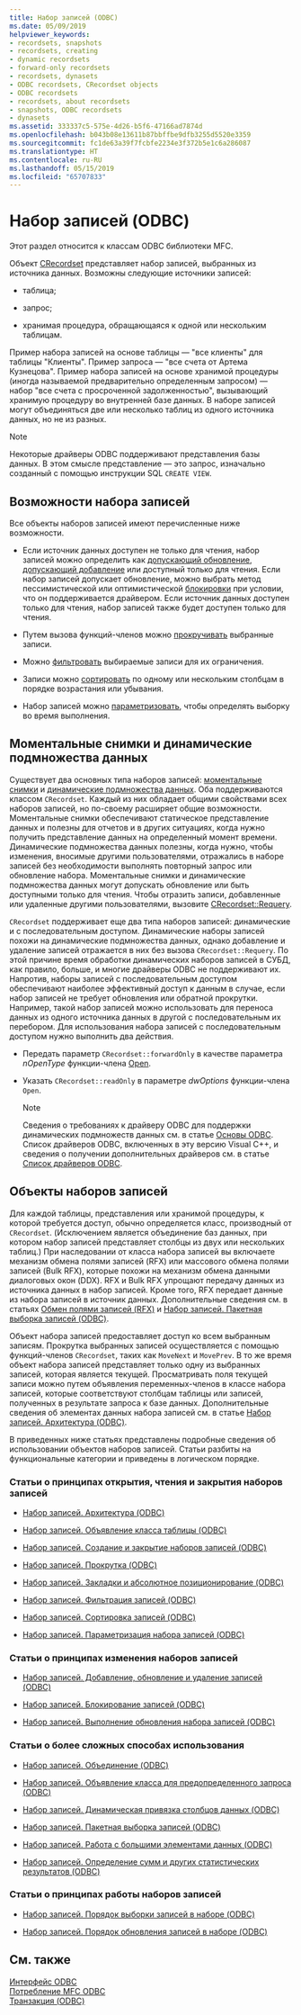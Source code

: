 ```yaml
---
title: Набор записей (ODBC)
ms.date: 05/09/2019
helpviewer_keywords:
- recordsets, snapshots
- recordsets, creating
- dynamic recordsets
- forward-only recordsets
- recordsets, dynasets
- ODBC recordsets, CRecordset objects
- ODBC recordsets
- recordsets, about recordsets
- snapshots, ODBC recordsets
- dynasets
ms.assetid: 333337c5-575e-4d26-b5f6-47166ad7874d
ms.openlocfilehash: b043b08e13611b87bbffbe9dfb3255d5520e3359
ms.sourcegitcommit: fc1de63a39f7fcbfe2234e3f372b5e1c6a286087
ms.translationtype: HT
ms.contentlocale: ru-RU
ms.lasthandoff: 05/15/2019
ms.locfileid: "65707833"
---
```

# <a name="recordset-odbc"></a>Набор записей (ODBC)

Этот раздел относится к классам ODBC библиотеки MFC.

Объект [CRecordset](../../mfc/reference/crecordset-class.md) представляет набор записей, выбранных из источника данных. Возможны следующие источники записей:

- таблица;

- запрос;

- хранимая процедура, обращающаяся к одной или нескольким таблицам.

Пример набора записей на основе таблицы — "все клиенты" для таблицы "Клиенты". Пример запроса — "все счета от Артема Кузнецова". Пример набора записей на основе хранимой процедуры (иногда называемой предварительно определенным запросом) — набор "все счета с просроченной задолженностью", вызывающий хранимую процедуру во внутренней базе данных. В наборе записей могут объединяться две или несколько таблиц из одного источника данных, но не из разных.

> [!NOTE]
>  Некоторые драйверы ODBC поддерживают представления базы данных. В этом смысле представление — это запрос, изначально созданный с помощью инструкции SQL `CREATE VIEW`.

##  <a name="_core_recordset_capabilities"></a> Возможности набора записей

Все объекты наборов записей имеют перечисленные ниже возможности.

- Если источник данных доступен не только для чтения, набор записей можно определить как [допускающий обновление](../../data/odbc/recordset-adding-updating-and-deleting-records-odbc.md), [допускающий добавление](../../data/odbc/recordset-adding-updating-and-deleting-records-odbc.md) или доступный только для чтения. Если набор записей допускает обновление, можно выбрать метод пессимистической или оптимистической [блокировки](../../data/odbc/recordset-locking-records-odbc.md) при условии, что он поддерживается драйвером. Если источник данных доступен только для чтения, набор записей также будет доступен только для чтения.

- Путем вызова функций-членов можно [прокручивать](../../data/odbc/recordset-scrolling-odbc.md) выбранные записи.

- Можно [фильтровать](../../data/odbc/recordset-filtering-records-odbc.md) выбираемые записи для их ограничения.

- Записи можно [сортировать](../../data/odbc/recordset-sorting-records-odbc.md) по одному или нескольким столбцам в порядке возрастания или убывания.

- Набор записей можно [параметризовать](../../data/odbc/recordset-parameterizing-a-recordset-odbc.md), чтобы определять выборку во время выполнения.

##  <a name="_core_snapshots_and_dynasets"></a> Моментальные снимки и динамические подмножества данных

Существует два основных типа наборов записей: [моментальные снимки](../../data/odbc/snapshot.md) и [динамические подмножества данных](../../data/odbc/dynaset.md). Оба поддерживаются классом `CRecordset`. Каждый из них обладает общими свойствами всех наборов записей, но по-своему расширяет общие возможности. Моментальные снимки обеспечивают статическое представление данных и полезны для отчетов и в других ситуациях, когда нужно получить представление данных на определенный момент времени. Динамические подмножества данных полезны, когда нужно, чтобы изменения, вносимые другими пользователями, отражались в наборе записей без необходимости выполнять повторный запрос или обновление набора. Моментальные снимки и динамические подмножества данных могут допускать обновление или быть доступными только для чтения. Чтобы отразить записи, добавленные или удаленные другими пользователями, вызовите [CRecordset::Requery](../../mfc/reference/crecordset-class.md#requery).

`CRecordset` поддерживает еще два типа наборов записей: динамические и с последовательным доступом. Динамические наборы записей похожи на динамические подмножества данных, однако добавление и удаление записей отражается в них без вызова `CRecordset::Requery`. По этой причине время обработки динамических наборов записей в СУБД, как правило, больше, и многие драйверы ODBC не поддерживают их. Напротив, наборы записей с последовательным доступом обеспечивают наиболее эффективный доступ к данным в случае, если набор записей не требует обновления или обратной прокрутки. Например, такой набор записей можно использовать для переноса данных из одного источника данных в другой с последовательным их перебором. Для использования набора записей с последовательным доступом нужно выполнить два действия.

- Передать параметр `CRecordset::forwardOnly` в качестве параметра *nOpenType* функции-члена [Open](../../mfc/reference/crecordset-class.md#open).

- Указать `CRecordset::readOnly` в параметре *dwOptions* функции-члена `Open`.

    > [!NOTE]
    >  Сведения о требованиях к драйверу ODBC для поддержки динамических подмножеств данных см. в статье [Основы ODBC](../../data/odbc/odbc-basics.md). Список драйверов ODBC, включенных в эту версию Visual C++, и сведения о получении дополнительных драйверов см. в статье [Список драйверов ODBC](../../data/odbc/odbc-driver-list.md).

##  <a name="_core_your_recordsets"></a> Объекты наборов записей

Для каждой таблицы, представления или хранимой процедуры, к которой требуется доступ, обычно определяется класс, производный от `CRecordset`. (Исключением является объединение баз данных, при котором набор записей представляет столбцы из двух или нескольких таблиц.) При наследовании от класса набора записей вы включаете механизм обмена полями записей (RFX) или массового обмена полями записей (Bulk RFX), которые похожи на механизм обмена данными диалоговых окон (DDX). RFX и Bulk RFX упрощают передачу данных из источника данных в набор записей. Кроме того, RFX передает данные из набора записей в источник данных. Дополнительные сведения см. в статьях [Обмен полями записей (RFX)](../../data/odbc/record-field-exchange-rfx.md) и [Набор записей. Пакетная выборка записей (ODBC)](../../data/odbc/recordset-fetching-records-in-bulk-odbc.md).

Объект набора записей предоставляет доступ ко всем выбранным записям. Прокрутка выбранных записей осуществляется с помощью функций-членов `CRecordset`, таких как `MoveNext` и `MovePrev`. В то же время объект набора записей представляет только одну из выбранных записей, которая является текущей. Просматривать поля текущей записи можно путем объявления переменных-членов в классе набора записей, которые соответствуют столбцам таблицы или записей, полученных в результате запроса к базе данных. Дополнительные сведения об элементах данных набора записей см. в статье [Набор записей. Архитектура (ODBC)](../../data/odbc/recordset-architecture-odbc.md).

В приведенных ниже статьях представлены подробные сведения об использовании объектов наборов записей. Статьи разбиты на функциональные категории и приведены в логическом порядке.

### <a name="topics-about-the-mechanics-of-opening-reading-and-closing-recordsets"></a>Статьи о принципах открытия, чтения и закрытия наборов записей

- [Набор записей. Архитектура (ODBC)](../../data/odbc/recordset-architecture-odbc.md)

- [Набор записей. Объявление класса таблицы (ODBC)](../../data/odbc/recordset-declaring-a-class-for-a-table-odbc.md)

- [Набор записей. Создание и закрытие наборов записей (ODBC)](../../data/odbc/recordset-creating-and-closing-recordsets-odbc.md)

- [Набор записей. Прокрутка (ODBC)](../../data/odbc/recordset-scrolling-odbc.md)

- [Набор записей. Закладки и абсолютное позиционирование (ODBC)](../../data/odbc/recordset-bookmarks-and-absolute-positions-odbc.md)

- [Набор записей. Фильтрация записей (ODBC)](../../data/odbc/recordset-filtering-records-odbc.md)

- [Набор записей. Сортировка записей (ODBC)](../../data/odbc/recordset-sorting-records-odbc.md)

- [Набор записей. Параметризация набора записей (ODBC)](../../data/odbc/recordset-parameterizing-a-recordset-odbc.md)

### <a name="topics-about-the-mechanics-of-modifying-recordsets"></a>Статьи о принципах изменения наборов записей

- [Набор записей. Добавление, обновление и удаление записей (ODBC)](../../data/odbc/recordset-adding-updating-and-deleting-records-odbc.md)

- [Набор записей. Блокирование записей (ODBC)](../../data/odbc/recordset-locking-records-odbc.md)

- [Набор записей. Выполнение обновления набора записей (ODBC)](../../data/odbc/recordset-requerying-a-recordset-odbc.md)

### <a name="topics-about-somewhat-more-advanced-techniques"></a>Статьи о более сложных способах использования

- [Набор записей. Объединение (ODBC)](../../data/odbc/recordset-performing-a-join-odbc.md)

- [Набор записей. Объявление класса для предопределенного запроса (ODBC)](../../data/odbc/recordset-declaring-a-class-for-a-predefined-query-odbc.md)

- [Набор записей. Динамическая привязка столбцов данных (ODBC)](../../data/odbc/recordset-dynamically-binding-data-columns-odbc.md)

- [Набор записей. Пакетная выборка записей (ODBC)](../../data/odbc/recordset-fetching-records-in-bulk-odbc.md)

- [Набор записей. Работа с большими элементами данных (ODBC)](../../data/odbc/recordset-working-with-large-data-items-odbc.md)

- [Набор записей. Определение сумм и других статистических результатов (ODBC)](../../data/odbc/recordset-obtaining-sums-and-other-aggregate-results-odbc.md)

### <a name="topics-about-how-recordsets-work"></a>Статьи о принципах работы наборов записей

- [Набор записей. Порядок выборки записей в наборе (ODBC)](../../data/odbc/recordset-how-recordsets-select-records-odbc.md)

- [Набор записей. Порядок обновления записей в наборе (ODBC)](../../data/odbc/recordset-how-recordsets-update-records-odbc.md)

## <a name="see-also"></a>См. также

[Интерфейс ODBC](../../data/odbc/open-database-connectivity-odbc.md)<br/>
[Потребление MFC ODBC](../../mfc/reference/adding-an-mfc-odbc-consumer.md)<br/>
[Транзакция (ODBC)](../../data/odbc/transaction-odbc.md)